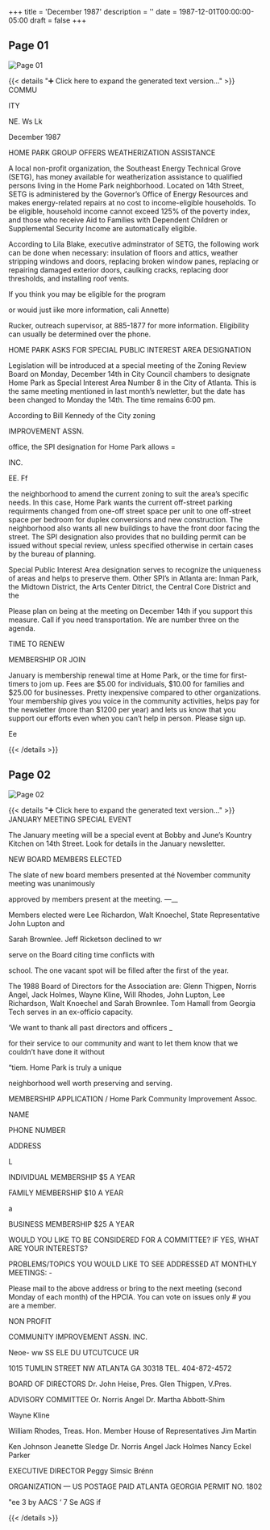 +++
title = 'December 1987'
description = ''
date = 1987-12-01T00:00:00-05:00
draft = false
+++



## Page 01

![Page 01](/hpcia-newsletter-archive/1987-12_01.jpg)

{{< details "➕ Click here to expand the generated text version..." >}}
COMMU

ITY

NE. Ws Lk

December 1987

HOME PARK GROUP OFFERS
WEATHERIZATION ASSISTANCE

A local non-profit organization, the Southeast
Energy Technical Grove (SETG), has money
available for weatherization assistance to
qualified persons living in the Home Park
neighborhood. Located on 14th Street, SETG is
administered by the Governor’s Office of Energy
Resources and makes energy-related repairs at
no cost to income-eligible households. To be
eligible, household income cannot exceed 125%
of the poverty index, and those who receive Aid
to Families with Dependent Children or
Supplemental Security Income are automatically
eligible.

According to Lila Blake, executive adminstrator
of SETG, the following work can be done when
necessary: insulation of floors and attics, weather
stripping windows and doors, replacing broken
window panes, replacing or repairing damaged
exterior doors, caulking cracks, replacing door
thresholds, and installing roof vents.

If you think you may be eligible for the program

or wouid just iike more information, cali Annette)

Rucker, outreach supervisor, at 885-1877 for
more information. Eligibility can usually be
determined over the phone.

HOME PARK ASKS FOR
SPECIAL PUBLIC INTEREST
AREA DESIGNATION

Legislation will be introduced at a special
meeting of the Zoning Review Board on
Monday, December 14th in City Council
chambers to designate Home Park as Special
Interest Area Number 8 in the City of Atlanta.
This is the same meeting mentioned in last
month’s newletter, but the date has been changed
to Monday the 14th. The time remains 6:00 pm.

According to Bill Kennedy of the City zoning

IMPROVEMENT ASSN.

office, the SPI designation for Home Park allows =

INC.

EE. Ff

the neighborhood to amend the current zoning to
suit the area’s specific needs. In this case, Home
Park wants the current off-street parking
requirments changed from one-off street space
per unit to one off-street space per bedroom for
duplex conversions and new construction. The
neighborhood also wants all new buildings to
have the front door facing the street. The SPI
designation also provides that no building permit
can be issued without special review, unless
specified otherwise in certain cases by the bureau
of planning.

Special Public Interest Area designation serves
to recognize the uniqueness of areas and helps to
preserve them. Other SPI’s in Atlanta are:
Inman Park, the Midtown District, the Arts
Center Ditrict, the Central Core District and the

Please plan on being at the meeting on
December 14th if you support this measure. Call
if you need transportation. We are number three
on the agenda.

TIME TO RENEW

MEMBERSHIP OR JOIN

January is membership renewal time at Home
Park, or the time for first-timers to jom up. Fees
are $5.00 for individuals, $10.00 for families and
$25.00 for businesses. Pretty inexpensive
compared to other organizations. Your
membership gives you voice in the community
activities, helps pay for the newsletter (more than
$1200 per year) and lets us know that you
support our efforts even when you can’t help in
person. Please sign up.

Ee


{{< /details >}}




## Page 02

![Page 02](/hpcia-newsletter-archive/1987-12_02.jpg)

{{< details "➕ Click here to expand the generated text version..." >}}
JANUARY MEETING
SPECIAL EVENT

The January meeting will be a special event at
Bobby and June’s Kountry Kitchen on 14th
Street. Look for details in the January newsletter.

NEW BOARD MEMBERS ELECTED

The slate of new board members presented at thé
November community meeting was unanimously

approved by members present at the meeting. —__

Members elected were Lee Richardon, Walt
Knoechel, State Representative John Lupton and

Sarah Brownlee. Jeff Ricketson declined to wr

serve on the Board citing time conflicts with

school. The one vacant spot will be filled after
the first of the year.

The 1988 Board of Directors for the Association
are: Glenn Thigpen, Norris Angel, Jack Holmes,
Wayne Kline, Will Rhodes, John Lupton, Lee
Richardson, Walt Knoechel and Sarah Brownlee.
Tom Hamall from Georgia Tech serves in an
ex-officio capacity.

‘We want to thank all past directors and officers _

for their service to our community and want to let
them know that we couldn’t have done it without

“tiem. Home Park is truly a unique

neighborhood well worth preserving and serving.

MEMBERSHIP APPLICATION / Home Park Community Improvement Assoc.

NAME

PHONE NUMBER

ADDRESS

L

INDIVIDUAL MEMBERSHIP $5 A YEAR

FAMILY MEMBERSHIP $10 A YEAR

a

BUSINESS MEMBERSHIP $25 A YEAR

WOULD YOU LIKE TO BE CONSIDERED FOR A COMMITTEE?
IF YES, WHAT ARE YOUR INTERESTS?

PROBLEMS/TOPICS YOU WOULD LIKE TO
SEE ADDRESSED AT MONTHLY MEETINGS: -

Please mail to the above address or bring to the next meeting (second Monday of each month) of the HPCIA. You can vote on issues only # you are a member.

NON PROFIT

COMMUNITY IMPROVEMENT ASSN. INC.

Neoe- ww SS ELE DU UTCUTCUCE UR

1015 TUMLIN STREET NW ATLANTA GA 30318 TEL. 404-872-4572

BOARD OF DIRECTORS
Dr. John Heise, Pres.
Glen Thigpen, V.Pres.

ADVISORY COMMITTEE
Or. Norris Angel
Dr. Martha Abbott-Shim

Wayne Kline

William Rhodes, Treas.
Hon. Member House of
Representatives
Jim Martin

Ken Johnson
Jeanette Sledge
Dr. Norris Angel
Jack Holmes
Nancy Eckel Parker

EXECUTIVE DIRECTOR
Peggy Simsic Brénn

ORGANIZATION —
US POSTAGE PAID
ATLANTA GEORGIA
PERMIT NO. 1802

"ee 3 by AACS ‘ 7
Se AGS if

{{< /details >}}


